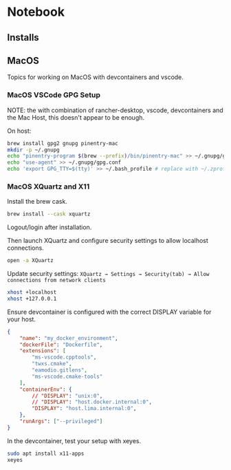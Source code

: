 # Notebook

## Installs

## MacOS

Topics for working on MacOS with devcontainers and vscode.

### MacOS VSCode GPG Setup

NOTE: the with combination of rancher-desktop, vscode, devcontainers and the Mac Host, this doesn't
appear to be enough.

On host:

```sh
brew install gpg2 gnupg pinentry-mac
mkdir -p ~/.gnupg
echo "pinentry-program $(brew --prefix)/bin/pinentry-mac" >> ~/.gnupg/gpg-agent.conf
echo "use-agent" >> ~/.gnupg/gpg.conf
echo 'export GPG_TTY=$(tty)' >> ~/.bash_profile # replace with ~/.zprofile if using ZSH
```

### MacOS XQuartz and X11

Install the brew cask.

```sh
brew install --cask xquartz
```

Logout/login after installation.

Then launch XQuartz and configure security settings to allow localhost connections.

```sh
open -a XQuartz
```

Update security settings: `XQuartz → Settings → Security(tab) → Allow connections from network clients`

```sh
xhost +localhost
xhost +127.0.0.1
```

Ensure devcontainer is configured with the correct DISPLAY variable for your host.

```json
{
    "name": "my_docker_environment",
    "dockerFile": "Dockerfile",
    "extensions": [
        "ms-vscode.cpptools",
        "twxs.cmake",
        "eamodio.gitlens",
        "ms-vscode.cmake-tools"
    ],
    "containerEnv": {
        // "DISPLAY": "unix:0",
        // "DISPLAY": "host.docker.internal:0",
        "DISPLAY": "host.lima.internal:0",
    },
    "runArgs": ["--privileged"]
}
```

In the devcontainer, test your setup with xeyes.

```sh
sudo apt install x11-apps
xeyes
```

